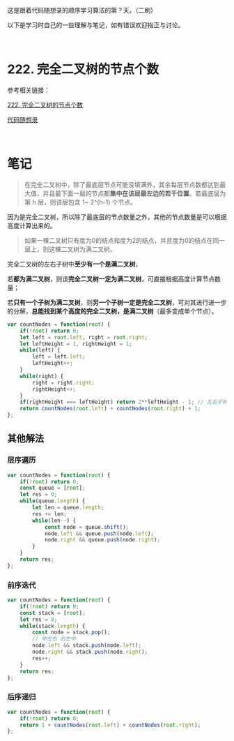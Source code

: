 这是跟着代码随想录的顺序学习算法的第？天。（二刷）

以下是学习时自己的一些理解与笔记，如有错误欢迎指正与讨论。

<br/>

# 222. 完全二叉树的节点个数

参考相关链接：

[222. 完全二叉树的节点个数](https://leetcode-cn.com/problems/count-complete-tree-nodes/)

[代码随想录](https://www.programmercarl.com/0222.%E5%AE%8C%E5%85%A8%E4%BA%8C%E5%8F%89%E6%A0%91%E7%9A%84%E8%8A%82%E7%82%B9%E4%B8%AA%E6%95%B0.html)

<br/>

# 笔记

> 在完全二叉树中，除了最底层节点可能没填满外，其余每层节点数都达到最大值，并且最下面一层的节点都**集中在该层最左边的若干位置**。若最底层为第 h 层，则该层包含 1~ 2^(h-1)  个节点。

因为是完全二叉树，所以除了最底层的节点数量之外，其他的节点数量是可以根据高度计算出来的。

> 如果一棵二叉树只有度为0的结点和度为2的结点，并且度为0的结点在同一层上，则这棵二叉树为满二叉树。

完全二叉树的左右子树中**至少有一个是满二叉树**，

若**都为满二叉树**，则该**完全二叉树一定为满二叉树**，可直接根据高度计算节点数量；

若**只有一个子树为满二叉树**，则**另一个子树一定是完全二叉树**，可对其进行进一步的分解，**总能找到某个高度的完全二叉树，是满二叉树**（最多变成单个节点）。

```javascript
var countNodes = function(root) {
    if(!root) return 0;
    let left = root.left, right = root.right;
    let leftHeight = 1, rightHeight = 1;
    while(left) {
        left = left.left;
        leftHeight++;
    }
    while(right) {
        right = right.right;
        rightHeight++;
    }
    if(rightHeight === leftHeight) return 2**leftHeight - 1; // 左右子树都为满二叉树
    return countNodes(root.left) + countNodes(root.right) + 1;
};
```



## 其他解法

### 层序遍历

```js
var countNodes = function(root) {
    if(!root) return 0;
    const queue = [root];
    let res = 0;
    while(queue.length) {
        let len = queue.length;
        res += len;
        while(len--) {
            const node = queue.shift();
            node.left && queue.push(node.left);
            node.right && queue.push(node.right);
        }
    }
    return res;
};
```

### 前序迭代

```js
var countNodes = function(root) {
    if(!root) return 0;
    const stack = [root];
    let res = 0;
    while(stack.length) {
        const node = stack.pop();
        // 中左右 右左中
        node.left && stack.push(node.left);
        node.right && stack.push(node.right);
        res++;
    }
    return res;
};
```

### 后序递归

```js
var countNodes = function(root) {
    if(!root) return 0;
    return 1 + countNodes(root.left) + countNodes(root.right);
};
```

